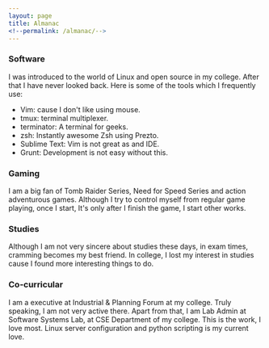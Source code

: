 ```yaml
---
layout: page
title: Almanac
<!--permalink: /almanac/-->
---
```


### **Software**
I was introduced to the world of Linux and open source in my college. After that I have never looked back. Here is some of the tools which I frequently use:

- Vim: cause I don't like using mouse.
- tmux: terminal multiplexer.
- terminator: A terminal for geeks.
- zsh: Instantly awesome Zsh using Prezto.
- Sublime Text: Vim is not great as and IDE.
- Grunt: Development is not easy without this.


### **Gaming**
I am a big fan of Tomb Raider Series, Need for Speed Series and action adventurous games. Although I try to control myself from regular game playing, once I start, It's only after I finish the game, I start other works.

### **Studies**
Although I am not very sincere about studies these days, in exam times, cramming becomes my best friend. In college, I lost my interest in studies cause I found more interesting things to do. 

### **Co-curricular**
I am a executive at Industrial & Planning Forum at my college. Truly speaking, I am not very active there. Apart from that, I am Lab Admin at Software Systems Lab, at CSE Department of my college. This is the work, I love most. Linux server configuration and python scripting is my current love.


